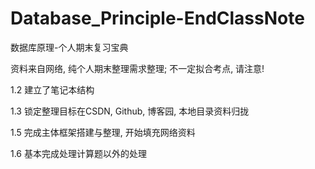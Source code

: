 # Database_Principle-EndClassNote
数据库原理-个人期末复习宝典

资料来自网络, 纯个人期末整理需求整理; 不一定拟合考点, 请注意!

1.2	建立了笔记本结构

1.3	锁定整理目标在CSDN, Github, 博客园, 本地目录资料归拢

1.5 完成主体框架搭建与整理, 开始填充网络资料

1.6	基本完成处理计算题以外的处理
